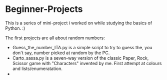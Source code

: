 # Beginner-Projects
This is a series of mini-project i worked on while studying the basics of Python. :)

The first projects are all about random numbers:
- Guess_the_number_ITA.py is a simple script to try to guess the, you don't say, number picked at random by the PC.
- Carto_sassa.py is a seven-way version of the classic Paper, Rock, Scissor game with "Characters" invented by me. First attempt at colours and lists/enumeratation.
- 
